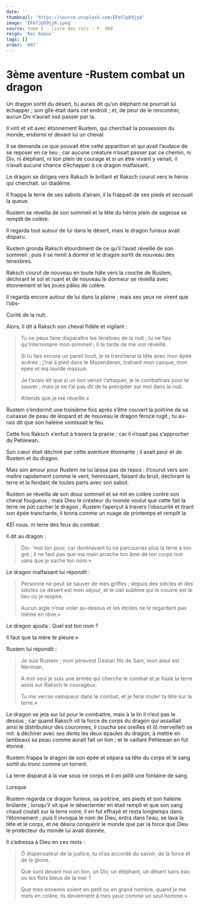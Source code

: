 ```yaml
---
date: ''
thumbnail: 'https://source.unsplash.com/EFm7JpD9jy8'
image: 'EFm7JpD9jy8.jpeg'
source: tome I - livre des rois - P. 409
reign: 'Keï Kaous'
tags: []
order: '007'
---
```


# 3ème aventure -Rustem combat un dragon

Un dragon sortit du désert, tu aurais dit qu’un éléphant ne pourrait lui échapper ; son gîte était dans cet endroit ; et, de peur de le rencontrer, aucun Div n’aurait osé passer par la.

Il vint et vit avec étonnement Rustem, qui cherchait la possession du monde, endormi et devant lui un cheval.

Il se demanda ce que pouvait être cette apparition et qui avait l’audace de se reposer en ce lieu ; car aucune créature n’osait passer par ce chemin, ni Div, ni éléphant, ni lion plein de courage et si un être vivant y venait, il n’avait aucune chance d’échapper à ce dragon malfaisant.

Le dragon se dirigea vers Raksch le brillant et Raksch courut vers le héros qui cherchait. un diadème.

Il frappa la terre de ses sabots d’airain, il la frappait de ses pieds et secouait la queue.

Rustem se réveilla de son sommeil et la tête du héros plein de sagesse se remplit de colère.

Il regarda tout autour de lui dans le désert, mais le dragon furieux avait disparu.

Rustem gronda Raksch étourdiment de ce qu’il l’avait réveillé de son sommeil ; puis il se remit à dormir et le dragon sortit de nouveau des ténesbres.

Raksch courut de nouveau en toute hâte vers la couche de Rustem, déchirant le sol et ruant et de nouveau le dormeur se réveilla avec étonnement et les joues pâles de colère.

Il regarda encore autour de lui dans la plaine ; mais ses yeux ne virent que l’obs-

Curité de la nuit.

Alors, il dit à Raksch son cheval fidèle et vigilant :

> Tu ne peux faire disparaître les ténèbres de la nuit ; tu ne fais qu’interrompre mon sommeil ; il te tarde de me voir réveillé.
>
> Si tu fais encore un pareil bruit, je te trancherai la tête avec mon épée acérée ; j’irai à pied dans le Mazenderan, traînant mon casque, mon épée et ma lourde massue.
>
> Je t’avais dit que si un lion venait t’attaquer, je le combattrais pour te sauver ; mais je ne t’ai pas dit de te précipiter sur moi dans la nuit.
>
> Attends que je me réveille.»

Rustem s’endormit une troisième fois après s’être couvert la poitrine de sa cuirasse de peau de léopard et de nouveau le dragon féroce rugit ; tu au-rais dit que son haleine vomissait le feu.

Cette fois Raksch s’enfuit à travers la prairie ; car il n’osait pas s’approcher du Pehlewan.

Son cœur était déchiré par cette aventure étonnante ; il avait peur et de Rustem et du dragon.

Mais son amour pour Rustem ne lui laissa pas de repos : il’courut vers son maître rapidement comme le vent, hennissant, faisant du bruit, déchirant la terre et la fendant de toutes parts avec son sabot.

Rustem se réveilla de son doux sommeil et se mit en colère contre son cheval fougueux ; mais Dieu le créateur du monde voulut que cette fait la terre ne pût cacher le dragon ; Rustem l’aperçut à travers l’obscurité et tirant son épée tranchante, il tonna comme un nuage de printemps et remplit la

KEÏ nous. m terre des feux du combat.

Il dit au dragon :

> Dis-
’moi ton pour, car dorénavant tu ne parcourras plus la terre à ton gré ; il ne faut pas que ma main arrache ton âme de ton corps noir sans que je sache ton nom.»

Le dragon malfaisant lui répondit :

> Personne ne peut se sauver de mes griffes ; depuis des siècles et des siècles ce désert est mon séjour, et le ciel sublime qui le couvre est le lieu où je respire.
>
> Aucun aigle n’ose voler au-dessus et les étoiles ne le regardent pas même en rêve.»

Le dragon ajouta : Quel est ton nom ?

Il faut que ta mère te pleure.»

Rustem lui répondit :

> Je suis Rustem ; mon pèrevest Destan fils de Sam, mon aïeul est Neriman.
>
> A moi seul je suis une armée qui cherche le combat et je foule la terre assis sur Raksch le courageux.
>
> Tu me verras vainqueur dans le combat, et je ferai rouler ta tête sur la terre.»

Le dragon se jeta sur lui pour le combattre, mais à la lin il n’eut pas le dessus ; car quand Raksch vit la force de corps du dragon qui assaillait ainsi le distributeur des couronnes, il coucha ses oreilles et (ô merveille!) se mit. à déchirer avec ses dents les deux épaules du dragon, à mettre en lambeaux sa peau comme aurait fait un lion ; et le vaillant Pehlewan en fut étonné.

Rustem frappa le dragon de son épée et sépara sa tête du corps et le sang sortit du tronc comme un torrent.

La terre disparut à la vue sous ce corps et il en jaillit une fontaine de sang.

Lorsque

Rustem regarda ce dragon furieux, sa poitrine, ses pieds et son haleine brûlante ; lorsqu’il vit que le désertentier en était rempli et que son sang chaud coulait sur la terre noire, il en fut effrayé et resta longtemps dans l’étonnement ; puis il invoqua le nom de Dieu, entra dans l’eau, se lava la tête et le corps, et ne désira conquérir le monde que par la force que Dieu le protecteur du monde lui avait donnée.

Il s’adressa à Dieu en ces mots :

> Ô dispensateur de la justice, tu m’as accordé du savoir, de la force et de la gloire.
>
> Que sont devant moi un lion, un Div, un éléphant, un désert sans eau ou les flots bleus de la mer ?
>
> Que mes ennemis soient en petit ou en grand nombre, quand je me mets en colère, ils deviennent à mes yeux comme un seul homme.»
